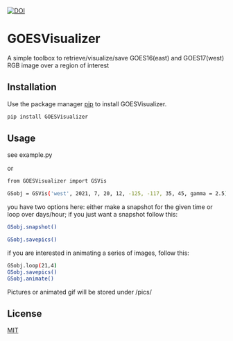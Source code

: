 [![DOI](https://zenodo.org/badge/389640097.svg)](https://zenodo.org/badge/latestdoi/389640097)

# GOESVisualizer

A simple toolbox to retrieve/visualize/save GOES16(east) and GOES17(west) RGB image over a region of interest

## Installation

Use the package manager [pip](https://pip.pypa.io/en/stable/) to install GOESVisualizer.

```bash
pip install GOESVisualizer
```

## Usage

see example.py

or

```bash
from GOESVisualizer import GSVis

GSobj = GSVis('west', 2021, 7, 20, 12, -125, -117, 35, 45, gamma = 2.5)

```
you have two options here: either make a snapshot for the given time or loop over days/hour;
if you just want a snapshot follow this:

```bash
GSobj.snapshot()

GSobj.savepics()

```

if you are interested in animating a series of images, follow this:

```bash
GSobj.loop(21,4)
GSobj.savepics()
GSobj.animate()

```

Pictures or animated gif will be stored under /pics/


## License
[MIT](https://choosealicense.com/licenses/mit/)
